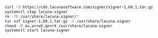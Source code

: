 ﻿```sh
curl -O https://cdn.lacunasoftware.com/signer/signer-1.69.1.tar.gz
systemctl stop lacuna-signer
rm -fR /usr/share/lacuna-signer/*
tar xzf signer-1.69.1.tar.gz -C /usr/share/lacuna-signer
chmod -R a=,u+rwX,go+rX /usr/share/lacuna-signer
systemctl start lacuna-signer
```
